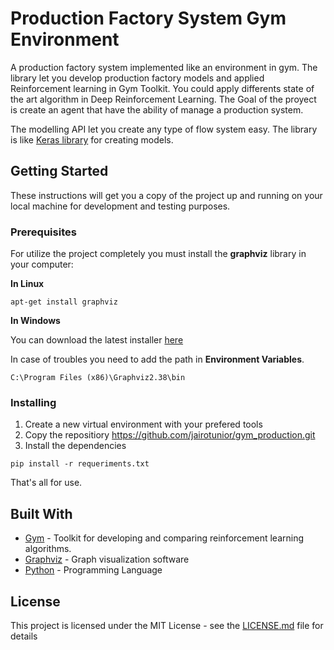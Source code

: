 # Production Factory System Gym Environment

A production factory system implemented like an environment in gym. The library let you develop production factory models and applied Reinforcement learning in Gym Toolkit. You could apply differents state of the art algorithm in Deep Reinforcement Learning.
The Goal of the proyect is create an agent that have the ability of manage a production system.

The modelling API let you create any type of flow system easy. The library is like [Keras library](https://keras.io/) for creating models.

## Getting Started

These instructions will get you a copy of the project up and running on your local machine for development and testing purposes.

### Prerequisites

For utilize the project completely you must install the **graphviz** library in  your computer:

**In Linux**

```
apt-get install graphviz
```

**In Windows**

You can download the latest installer [here](https://graphviz.gitlab.io/_pages/Download/windows/graphviz-2.38.zip)

In case of troubles you need to add the path in **Environment Variables**.

```
C:\Program Files (x86)\Graphviz2.38\bin
```

### Installing

1. Create a new virtual environment with your prefered tools
2. Copy the repositiory https://github.com/jairotunior/gym_production.git
3. Install the dependencies

```
pip install -r requeriments.txt
```

That's all for use.

## Built With

* [Gym](https://gym.openai.com/) - Toolkit for developing and comparing reinforcement learning algorithms.
* [Graphviz](https://www.graphviz.org/) - Graph visualization software
* [Python](https://www.python.org/) - Programming Language

## License

This project is licensed under the MIT License - see the [LICENSE.md](LICENSE.md) file for details
